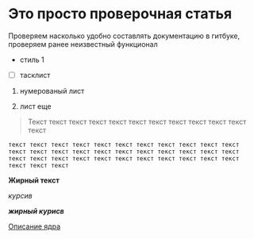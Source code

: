 # Это просто проверочная статья

Проверяем насколько удобно составлять документацию в гитбуке, проверяем ранее неизвестный функционал

* стиль 1

* [ ] тасклист



1. нумерованый лист

2. лист еще



> Текст текст текст текст текст текст текст текст текст текст текст текст

```
текст текст текст текст текст текст текст текст текст текст текст текст текст текст текст текст текст текст текст текст текст текст текст текст текст текст текст текст текст текст текст текст текст текст текст текст 
```

**Жирный текст**

_курсив_

_**жирный курисв**_

[Описание ядра](/IntServices/SMX.md)

